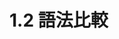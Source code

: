 # 1.2 語法比較

<script type="text/javascript" src="gitbook/app.js"></script>
<script type="text/javascript" src="js/general.js"></script>



